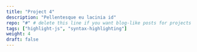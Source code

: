 ```yaml
---
title: "Project 4"
description: "Pellentesque eu lacinia id"
repo: "#" # delete this line if you want blog-like posts for projects
tags: ["highlight-js", "syntax-highlighting"]
weight: 4
draft: false
---
```

